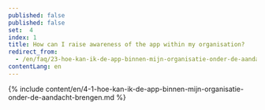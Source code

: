```yaml
---
published: false
published: false
set:  4
index: 1
title: How can I raise awareness of the app within my organisation?
redirect_from: 
  - /en/faq/23-hoe-kan-ik-de-app-binnen-mijn-organisatie-onder-de-aandacht-brengen
contentLang: en
---
```

{% include content/en/4-1-hoe-kan-ik-de-app-binnen-mijn-organisatie-onder-de-aandacht-brengen.md %}
